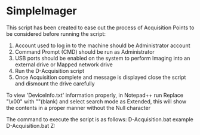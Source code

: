 # SimpleImager
This script has been created to ease out the process of Acquisition
Points to be considered before running the script:
1. Account used to log in to the machine should be Administrator account
2. Command Prompt (CMD) should be run as Administrator
3. USB ports should be enabled on the system to perform Imaging into an external drive or Mapped network drive
4. Run the D-Acquisition script 
5. Once Acquisition complete and message is displayed close the script and dismount the drive carefully


To view 'DeviceInfo.txt' information properly, in Notepad++ run Replace "\x00" with ""(blank) and select search mode as Extended, this will show the contents in a proper manner without the Null character 

The command to execute the script is as follows:
D-Acquisition.bat <Drive letter where the image is to be collected>
example D-Acquisition.bat Z:
